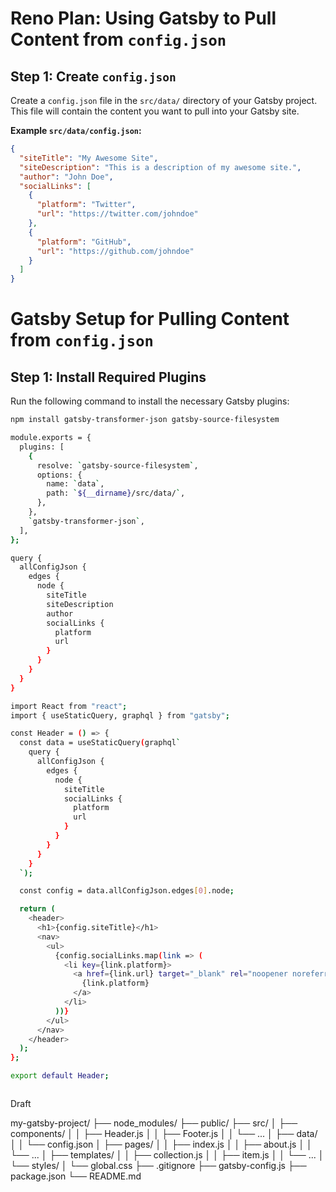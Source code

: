 # Reno Plan: Using Gatsby to Pull Content from `config.json`

## Step 1: Create `config.json`

Create a `config.json` file in the `src/data/` directory of your Gatsby project. This file will contain the content you want to pull into your Gatsby site.

**Example `src/data/config.json`:**

```json
{
  "siteTitle": "My Awesome Site",
  "siteDescription": "This is a description of my awesome site.",
  "author": "John Doe",
  "socialLinks": [
    {
      "platform": "Twitter",
      "url": "https://twitter.com/johndoe"
    },
    {
      "platform": "GitHub",
      "url": "https://github.com/johndoe"
    }
  ]
}
```

# Gatsby Setup for Pulling Content from `config.json`

## Step 1: Install Required Plugins

Run the following command to install the necessary Gatsby plugins:

```bash
npm install gatsby-transformer-json gatsby-source-filesystem

module.exports = {
  plugins: [
    {
      resolve: `gatsby-source-filesystem`,
      options: {
        name: `data`,
        path: `${__dirname}/src/data/`,
      },
    },
    `gatsby-transformer-json`,
  ],
};

query {
  allConfigJson {
    edges {
      node {
        siteTitle
        siteDescription
        author
        socialLinks {
          platform
          url
        }
      }
    }
  }
}

import React from "react";
import { useStaticQuery, graphql } from "gatsby";

const Header = () => {
  const data = useStaticQuery(graphql`
    query {
      allConfigJson {
        edges {
          node {
            siteTitle
            socialLinks {
              platform
              url
            }
          }
        }
      }
    }
  `);

  const config = data.allConfigJson.edges[0].node;

  return (
    <header>
      <h1>{config.siteTitle}</h1>
      <nav>
        <ul>
          {config.socialLinks.map(link => (
            <li key={link.platform}>
              <a href={link.url} target="_blank" rel="noopener noreferrer">
                {link.platform}
              </a>
            </li>
          ))}
        </ul>
      </nav>
    </header>
  );
};

export default Header;



```

Draft

my-gatsby-project/
├── node_modules/
├── public/
├── src/
│ ├── components/
│ │ ├── Header.js
│ │ ├── Footer.js
│ │ └── ...
│ ├── data/
│ │ └── config.json
│ ├── pages/
│ │ ├── index.js
│ │ ├── about.js
│ │ └── ...
│ ├── templates/
│ │ ├── collection.js
│ │ ├── item.js
│ │ └── ...
│ └── styles/
│ └── global.css
├── .gitignore
├── gatsby-config.js
├── package.json
└── README.md
